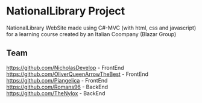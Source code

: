 # NationalLibrary Project
NationalLibrary WebSite 
made using C#-MVC (with html, css and javascript) for a learning course created by an Italian Coompany (Blazar Group)

## Team
https://github.com/NicholasDevelop - FrontEnd <br/>
https://github.com/OliverQueenArrowTheBest - FrontEnd <br/>
https://github.com/Piangelica - FrontEnd <br />
https://github.com/Romans96 - BackEnd <br/>
https://github.com/TheNylox - BackEnd <br/>

